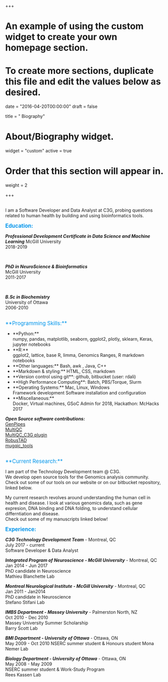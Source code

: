 +++
# An example of using the custom widget to create your own homepage section.
# To create more sections, duplicate this file and edit the values below as desired.

date = "2016-04-20T00:00:00"
draft = false

title = " Biography"

# About/Biography widget.
widget = "custom"
active = true


# Order that this section will appear in.
weight = 2


+++
 <br/>
 <br/>
  
 I am a Software Developer and Data Analyst at C3G, probing questions related to human health by building and using bioinformatics tools.
  
<span style="font-size:larger; color:#0095eb">**Education:**</span> 

*__Professional Development Certificate in Data Science and Machine Learning__*
McGill University  
2018-2019 

<br/>

*__PhD in NeuroScience & Bioinformatics__*  
McGill University  
2011-2017  
 
 <br/>
 
 *__B.Sc in Biochemistry__*   
 University of Ottawa  
 2006-2010  

 <br/>
<span style="
 li:before {
  content: "+";
}">
<span style="font-size:larger; color:#0095eb">**Programming Skills:**</span>   
<ul>
<li>**Python:**  </li>
numpy, pandas, matplotlib, seaborn, ggplot2, plotly, sklearn, Keras, jupyter notebooks  
<li>**R:**  </li>
ggplot2, lattice, base R, limma, Genomics Ranges, R markdown notebooks  
<li>**Other languages:** Bash, awk , Java, C++     </li>
<li>**Markdown & styling:** HTML, CSS, markdown  </li>
<li>**Version control using git**: github, bitbucket (user: rdali)  </li>
<li>**High Performance Computing**: Batch, PBS/Torque, Slurm  </li>
<li>**Operating Systems:** Mac, Linux, Windows  </li>
Framework development 
Software installation and configuration  
<li>**Miscellaneous:**  </li>
Docker, Virtual machines, GSoC Admin for 2018, Hackathon: McHacks 2017  
 <br/>
</ul>
</span>   

 
*__Open Source software contributions:__*   
[GenPipes](https://bitbucket.org/mugqic/genpipes/src/master/)  
[MultiQC](https://github.com/ewels/MultiQC)  
[MultiQC_C3G plugin](https://bitbucket.org/mugqic/multiqc_c3g/src/master/)  
[RobusTAD](https://github.com/rdali/RobusTAD)  
[mugqic_tools](https://bitbucket.org/mugqic/mugqic_tools/src)  


 <br/>
<span style="font-size:larger; color:#0095eb">**Current Research:**</span>   

I am part of the Technology Development team @ C3G.   
We develop open source tools for the Genomics analysis community.  
Check out some of our tools on our website or on our bitbucket repository, linked below.  


My current research revolves around understanding the human cell in health and disease. I look at various genomics data, such as gene expresion, DNA binding and DNA folding, to understand cellular differntiation and disease.  
Check out some of my manuscripts linked below!


<span style="font-size:larger; color:#0095eb">**Experience:**</span>   

 *__C3G Technology Development Team__* - Montreal, QC   
July 2017 - current    
Software Developer & Data Analyst 


*__Integrated Program of Neuroscience - McGill University__* - Montreal, QC    
Jan 2014 - Jun 2017   
PhD candidate in Neuroscience  
Mathieu Blanchette Lab  

*__Montreal Neurological Institute - McGill University__*  - Montreal, QC   
Jan 2011 - Jan2014    
PhD candidate in Neuroscience  
Stefano Stifani Lab  


*__IMBS Department - Massey University__*  - Palmerston North, NZ    
Oct 2010 - Dec 2010      
Massey University Summer Scholarship  
Barry Scott Lab    


*__BMI Department - University of Ottawa__* - Ottawa, ON  
May 2009 - Oct 2010
NSERC summer student & Honours student
Mona Nemer Lab  

*__Biology Department - University of Ottawa__* - Ottawa, ON  
May 2008 - May 2009   
 NSERC summer student & Work-Study Program  
 Rees Kassen Lab  

 
 
 



